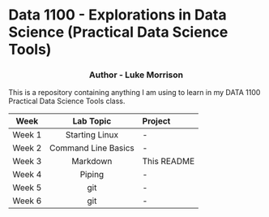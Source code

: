 # Data 1100 - Explorations in Data Science (Practical Data Science Tools)
<h3 align="center">Author - Luke Morrison</h3>

This is a repository containing anything I am using to learn in my DATA 1100 Practical Data Science Tools class.

| Week | Lab Topic | Project |
|------|:---------:|:--------|
| Week 1 | Starting Linux | - |
| Week 2 | Command Line Basics | - |
| Week 3 | Markdown | This README |
| Week 4 | Piping | - |
| Week 5 | git | - |
| Week 6 | git | - |
